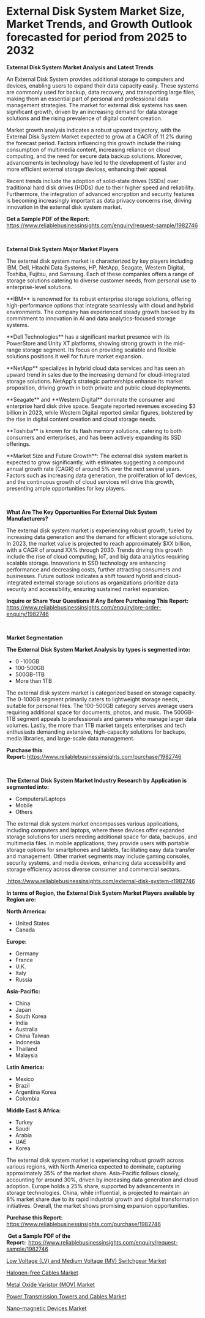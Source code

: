 <p><h1>External Disk System Market Size, Market Trends, and Growth Outlook forecasted for period from 2025 to 2032</h1></p><p><strong>External Disk System Market Analysis and Latest Trends</strong></p>
<p><p>An External Disk System provides additional storage to computers and devices, enabling users to expand their data capacity easily. These systems are commonly used for backup, data recovery, and transporting large files, making them an essential part of personal and professional data management strategies. The market for external disk systems has seen significant growth, driven by an increasing demand for data storage solutions and the rising prevalence of digital content creation.</p><p>Market growth analysis indicates a robust upward trajectory, with the External Disk System Market expected to grow at a CAGR of 11.2% during the forecast period. Factors influencing this growth include the rising consumption of multimedia content, increasing reliance on cloud computing, and the need for secure data backup solutions. Moreover, advancements in technology have led to the development of faster and more efficient external storage devices, enhancing their appeal. </p><p>Recent trends include the adoption of solid-state drives (SSDs) over traditional hard disk drives (HDDs) due to their higher speed and reliability. Furthermore, the integration of advanced encryption and security features is becoming increasingly important as data privacy concerns rise, driving innovation in the external disk system market.</p></p>
<p><strong>Get a Sample PDF of the Report:&nbsp;</strong> <a href="https://www.reliablebusinessinsights.com/enquiry/request-sample/1982746?utm_campaign=1138&utm_medium=2&utm_source=Github&utm_content=ia&utm_term=13022025&utm_id=external-disk-system">https://www.reliablebusinessinsights.com/enquiry/request-sample/1982746</a></p>
<p>&nbsp;</p>
<p><strong>External Disk System Major Market Players</strong></p>
<p><p>The external disk system market is characterized by key players including IBM, Dell, Hitachi Data Systems, HP, NetApp, Seagate, Western Digital, Toshiba, Fujitsu, and Samsung. Each of these companies offers a range of storage solutions catering to diverse customer needs, from personal use to enterprise-level solutions.</p><p>**IBM** is renowned for its robust enterprise storage solutions, offering high-performance options that integrate seamlessly with cloud and hybrid environments. The company has experienced steady growth backed by its commitment to innovation in AI and data analytics-focused storage systems.</p><p>**Dell Technologies** has a significant market presence with its PowerStore and Unity XT platforms, showing strong growth in the mid-range storage segment. Its focus on providing scalable and flexible solutions positions it well for future market expansion.</p><p>**NetApp** specializes in hybrid cloud data services and has seen an upward trend in sales due to the increasing demand for cloud-integrated storage solutions. NetApp's strategic partnerships enhance its market proposition, driving growth in both private and public cloud deployments.</p><p>**Seagate** and **Western Digital** dominate the consumer and enterprise hard disk drive space. Seagate reported revenues exceeding $3 billion in 2023, while Western Digital reported similar figures, bolstered by the rise in digital content creation and cloud storage needs.</p><p>**Toshiba** is known for its flash memory solutions, catering to both consumers and enterprises, and has been actively expanding its SSD offerings. </p><p>**Market Size and Future Growth**: The external disk system market is expected to grow significantly, with estimates suggesting a compound annual growth rate (CAGR) of around 5% over the next several years. Factors such as increasing data generation, the proliferation of IoT devices, and the continuous growth of cloud services will drive this growth, presenting ample opportunities for key players.</p></p>
<p>&nbsp;</p>
<p><strong>What Are The Key Opportunities For External Disk System Manufacturers?</strong></p>
<p><p>The external disk system market is experiencing robust growth, fueled by increasing data generation and the demand for efficient storage solutions. In 2023, the market value is projected to reach approximately $XX billion, with a CAGR of around XX% through 2030. Trends driving this growth include the rise of cloud computing, IoT, and big data analytics requiring scalable storage. Innovations in SSD technology are enhancing performance and decreasing costs, further attracting consumers and businesses. Future outlook indicates a shift toward hybrid and cloud-integrated external storage solutions as organizations prioritize data security and accessibility, ensuring sustained market expansion.</p></p>
<p><strong>Inquire or Share Your Questions If Any Before Purchasing This Report:</strong> <a href="https://www.reliablebusinessinsights.com/enquiry/pre-order-enquiry/1982746?utm_campaign=1138&utm_medium=2&utm_source=Github&utm_content=ia&utm_term=13022025&utm_id=external-disk-system">https://www.reliablebusinessinsights.com/enquiry/pre-order-enquiry/1982746</a></p>
<p>&nbsp;</p>
<p><strong>Market Segmentation</strong></p>
<p><strong>The External Disk System Market Analysis by types is segmented into:</strong></p>
<p><ul><li>0 -100GB</li><li>100-500GB</li><li>500GB-1TB</li><li>More than 1TB</li></ul></p>
<p><p>The external disk system market is categorized based on storage capacity. The 0-100GB segment primarily caters to lightweight storage needs, suitable for personal files. The 100-500GB category serves average users requiring additional space for documents, photos, and music. The 500GB-1TB segment appeals to professionals and gamers who manage larger data volumes. Lastly, the more than 1TB market targets enterprises and tech enthusiasts demanding extensive, high-capacity solutions for backups, media libraries, and large-scale data management.</p></p>
<p><strong>Purchase this Report:&nbsp;</strong><a href="https://www.reliablebusinessinsights.com/purchase/1982746?utm_campaign=1138&utm_medium=2&utm_source=Github&utm_content=ia&utm_term=13022025&utm_id=external-disk-system">https://www.reliablebusinessinsights.com/purchase/1982746</a></p>
<p>&nbsp;</p>
<p><strong>The External Disk System Market Industry Research by Application is segmented into:</strong></p>
<p><ul><li>Computers/Laptops</li><li>Mobile</li><li>Others</li></ul></p>
<p><p>The external disk system market encompasses various applications, including computers and laptops, where these devices offer expanded storage solutions for users needing additional space for data, backups, and multimedia files. In mobile applications, they provide users with portable storage options for smartphones and tablets, facilitating easy data transfer and management. Other market segments may include gaming consoles, security systems, and media devices, enhancing data accessibility and storage efficiency across diverse consumer and commercial sectors.</p></p>
<p><a href="https://www.reliablebusinessinsights.com/external-disk-system-r1982746?utm_campaign=1138&utm_medium=2&utm_source=Github&utm_content=ia&utm_term=13022025&utm_id=external-disk-system">&nbsp;https://www.reliablebusinessinsights.com/external-disk-system-r1982746</a></p>
<p><strong>In terms of Region, the External Disk System Market Players available by Region are:</strong></p>
<p>
    <p> <strong> North America: </strong>
        <ul>
            <li>United States</li>
            <li>Canada</li>
        </ul>
        </p> 
    <p> <strong> Europe: </strong>
        <ul>
            <li>Germany</li>
            <li>France</li>
            <li>U.K.</li>
            <li>Italy</li>
            <li>Russia</li>
        </ul>
        </p> 
    <p> <strong> Asia-Pacific: </strong>
        <ul>
            <li>China</li>
            <li>Japan</li>
            <li>South Korea</li>
            <li>India</li>
            <li>Australia</li>
            <li>China Taiwan</li>
            <li>Indonesia</li>
            <li>Thailand</li>
            <li>Malaysia</li>
        </ul>
        </p> 
    <p> <strong> Latin America: </strong>
        <ul>
            <li>Mexico</li>
            <li>Brazil</li>
            <li>Argentina Korea</li>
            <li>Colombia</li>
        </ul>
        </p> 
    <p> <strong> Middle East & Africa: </strong>
        <ul>
            <li>Turkey</li>
            <li>Saudi</li>
            <li>Arabia</li>
            <li>UAE</li>
            <li>Korea</li>
        </ul>
    </p>
    </p>
<p><p>The external disk system market is experiencing robust growth across various regions, with North America expected to dominate, capturing approximately 35% of the market share. Asia-Pacific follows closely, accounting for around 30%, driven by increasing data generation and cloud adoption. Europe holds a 25% share, supported by advancements in storage technologies. China, while influential, is projected to maintain an 8% market share due to its rapid industrial growth and digital transformation initiatives. Overall, the market shows promising expansion opportunities.</p></p>
<p><strong>Purchase this Report: </strong><a href="https://www.reliablebusinessinsights.com/purchase/1982746?utm_campaign=1138&utm_medium=2&utm_source=Github&utm_content=ia&utm_term=13022025&utm_id=external-disk-system">https://www.reliablebusinessinsights.com/purchase/1982746</a></p>
<p>&nbsp;<strong>Get a Sample PDF of the Report:&nbsp;&nbsp;</strong><a href="https://www.reliablebusinessinsights.com/enquiry/request-sample/1982746?utm_campaign=1138&utm_medium=2&utm_source=Github&utm_content=ia&utm_term=13022025&utm_id=external-disk-system">https://www.reliablebusinessinsights.com/enquiry/request-sample/1982746</a></p>
<p><strong></strong></p>
<p><p><a href="https://github.com/hoevealiur4/Market-Research-Report-List-1/blob/main/low-voltage-lv-and-medium-voltage-mv-switchgear-market.md?utm_campaign=1138&utm_medium=2&utm_source=Github&utm_content=ia&utm_term=13022025&utm_id=external-disk-system">Low Voltage (LV) and Medium Voltage (MV) Switchgear Market</a></p><p><a href="https://github.com/nibbsmantji/Market-Research-Report-List-1/blob/main/halogen-free-cables-market.md?utm_campaign=1138&utm_medium=2&utm_source=Github&utm_content=ia&utm_term=13022025&utm_id=external-disk-system">Halogen-free Cables Market</a></p><p><a href="https://github.com/leehihkl/Market-Research-Report-List-1/blob/main/metal-oxide-varistor-mov-market.md?utm_campaign=1138&utm_medium=2&utm_source=Github&utm_content=ia&utm_term=13022025&utm_id=external-disk-system">Metal Oxide Varistor (MOV) Market</a></p><p><a href="https://github.com/guleealhani/Market-Research-Report-List-1/blob/main/power-transmission-towers-and-cables-market.md?utm_campaign=1138&utm_medium=2&utm_source=Github&utm_content=ia&utm_term=13022025&utm_id=external-disk-system">Power Transmission Towers and Cables Market</a></p><p><a href="https://github.com/palejsaafuu/Market-Research-Report-List-1/blob/main/nano-magnetic-devices-market.md?utm_campaign=1138&utm_medium=2&utm_source=Github&utm_content=ia&utm_term=13022025&utm_id=external-disk-system">Nano-magnetic Devices Market</a></p></p>